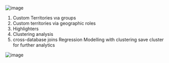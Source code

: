 ![image](https://github.com/user-attachments/assets/56122d83-2f4d-4649-9978-a570f3ab7b80)

1. Custom Territories vıa groups 
2. Custom territories via geographic roles
3. Highlighters
4.  Clustering analysis
5.  cross-database joins
Regression Modelling with clustering
save cluster for further analytics


![image](https://github.com/user-attachments/assets/ddb856ff-c4a1-419b-8bc6-4cea1a4cecf8)


